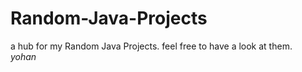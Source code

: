 # Random-Java-Projects
a hub for my Random Java Projects.
feel free to have a look at them.  
*yohan*
